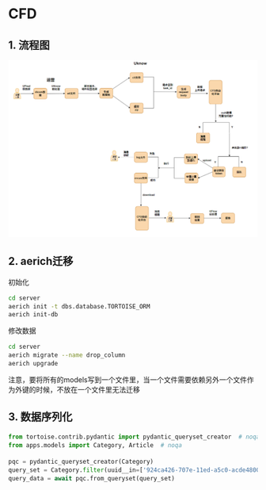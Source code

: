 # CFD

## 1. 流程图

<div align=center>
    <img alt="#" src="docs/CFD流程图.png" width=568>
</div>

## 2. aerich迁移

初始化
```bash
cd server
aerich init -t dbs.database.TORTOISE_ORM
aerich init-db
```

修改数据
```bash
cd server
aerich migrate --name drop_column
aerich upgrade
```


注意，要将所有的models写到一个文件里，当一个文件需要依赖另外一个文件作为外键的时候，不放在一个文件里无法迁移


## 3. 数据序列化

```python
from tortoise.contrib.pydantic import pydantic_queryset_creator  # noqa
from apps.models import Category, Article  # noqa

pqc = pydantic_queryset_creator(Category)
query_set = Category.filter(uuid__in=['924ca426-707e-11ed-a5c0-acde48001122'])
query_data = await pqc.from_queryset(query_set)
```